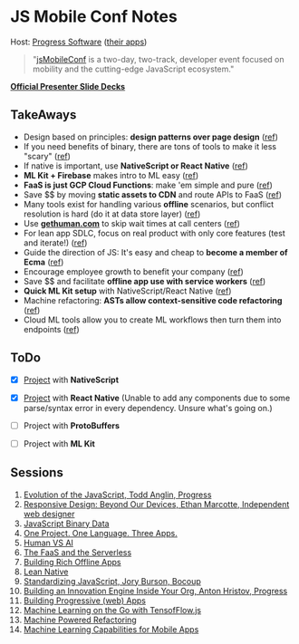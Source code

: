 # JS Mobile Conf Notes

Host: [Progress Software](https://www.progress.com/) ([their apps](./progress.md))

> "[jsMobileConf](https://jsmobileconf.com/) is a two-day, two-track, developer event focused on mobility and the cutting-edge JavaScript ecosystem."


**[Official Presenter Slide Decks](https://github.com/rdlauer/jsmobileconf-2018-speakers)**


## TakeAways

<!-- - () ([ref](./evolution-of-js.md)) -->
- Design based on principles: **design patterns over page design** ([ref](./responsive-design.md))
- If you need benefits of binary, there are tons of tools to make it less "scary" ([ref](./js-binary.md))
- If native is important, use **NativeScript or React Native** ([ref](./one-one-three.md))
- **ML Kit + Firebase** makes intro to ML easy ([ref](./human-vs-ai.md))
- **FaaS is just GCP Cloud Functions**: make 'em simple and pure ([ref](./faas-and-serverless.md))
- Save $$ by moving **static assets to CDN** and route APIs to FaaS ([ref](./faas-and-serverless.md))
- Many tools exist for handling various **offline** scenarios, but conflict resolution is hard (do it at data store layer) ([ref](./building-offline.md))
- Use **[gethuman.com](https://gethuman.com)** to skip wait times at call centers ([ref](./lean-native.md))
- For lean app SDLC, focus on real product with only core features (test and iterate!) ([ref](./lean-native.md))
- Guide the direction of JS: It's easy and cheap to **become a member of Ecma** ([ref](./standardizing-javascript.md))
- Encourage employee growth to benefit your company ([ref](./building-innovation-engine.md))
- Save $$ and facilitate **offline app use with service workers** ([ref](./progressive-web-apps.md))
- **Quick ML Kit setup** with  NativeScript/React Native ([ref](./tensorflow-demos.md))
- Machine refactoring: **ASTs allow context-sensitive code refactoring** ([ref](./machine-refactoring.md))
- Cloud ML tools allow you to create ML workflows then turn them into endpoints ([ref](ml-for-mobile.md))
 

## ToDo

- [x] [Project](https://play.nativescript.org/?template=play-tsc&id=4IHGEI) with **NativeScript**
- [x] [Project](https://codesandbox.io/s/q4qymyp2l6) with **React Native** (Unable to add any components due to some parse/syntax error in every dependency. Unsure what's going on.)
- [ ] Project with **ProtoBuffers**
- [ ] Project with **ML Kit**


## Sessions

1. [Evolution of the JavaScript, Todd Anglin, Progress](./evolution-of-js.md)
1. [Responsive Design: Beyond Our Devices, Ethan Marcotte, Independent web designer](./responsive-design.md)
1. [JavaScript Binary Data](./js-binary.md)
1. [One Project. One Language. Three Apps.](./one-one-three.md)
1. [Human VS AI](./human-vs-ai.md)
1. [The FaaS and the Serverless](./faas-and-serverless.md)
1. [Building Rich Offline Apps](./building-offline.md)
1. [Lean Native](./lean-native.md)
1. [Standardizing JavaScript, Jory Burson, Bocoup](./standardizing-javascript.md)
1. [Building an Innovation Engine Inside Your Org, Anton Hristov, Progress](./building-innovation-engine.md)
1. [Building Progressive (web) Apps](./progressive-web-apps.md)
1. [Machine Learning on the Go with TensofFlow.js](./tensorflow-demos.md)
1. [Machine Powered Refactoring](./machine-refactoring.md)
1. [Machine Learning Capabilities for Mobile Apps](./ml-for-mobile.md)
